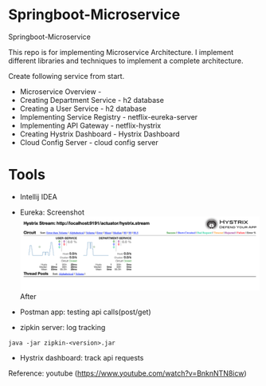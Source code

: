# Springboot-Microservice
Springboot-Microservice

This repo is for implementing Microservice Architecture.
I implement different libraries and techniques to implement a complete architecture.

Create following service from start.

* Microservice Overview -
* Creating Department Service 	- h2 database
* Creating a User Service 		- h2 database
* Implementing Service Registry - netflix-eureka-server
* Implementing API Gateway 		- netflix-hystrix
* Creating Hystrix Dashboard	- Hystrix Dashboard
* Cloud Config Server 			- cloud config server

# Tools
* Intellij IDEA
* Eureka: Screenshot<img src="https://github.com/rbmiao/Springboot-Microservice/blob/main/Screen%20Shot%202021-02-04%20at%209.44.11%20PM.png">After


* Postman app: testing api calls(post/get)
* zipkin server: log tracking 
```
java -jar zipkin-<version>.jar
```
* Hystrix dashboard: track api requests












Reference: youtube (https://www.youtube.com/watch?v=BnknNTN8icw)
